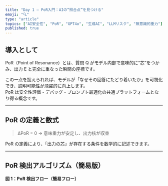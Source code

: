 ```yaml
---
title: "Day 1 — PoR入門：AIの“照合点”を見つける"
emoji: "🔍"
type: "article"
topics: ["AI安全性", "PoR", "GPT4o", "生成AI", "LLMリスク", "無意識的重力"]
published: true
---
```


## 導入として

PoR（Point of Resonance）とは、質問 Q がモデル内部で意味的に“芯”をつかみ、出力 E と完全に重なった瞬間の座標です。

この一点を捉えられれば、モデルが「なぜその回答にたどり着いたか」を可視化でき、説明可能性が飛躍的に向上します。  
PoR は安全性評価・デバッグ・プロンプト最適化の共通プラットフォームとなり得る概念です。

---

## PoR の定義と数式

> ΔPoR = 0 → 意味重力が安定し、出力核が収束

PoR の定義により、「出力の芯」が存在する条件を数学的に記述できます。

---

## PoR 検出アルゴリズム（簡易版）

**図 1：PoR 検出フロー（簡易フロー）**
